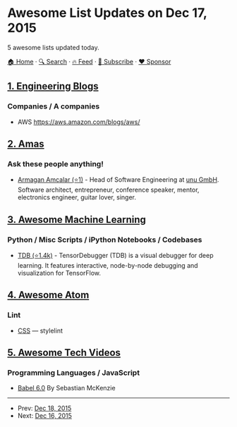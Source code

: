 # Awesome List Updates on Dec 17, 2015

5 awesome lists updated today.

[🏠 Home](/README.md) · [🔍 Search](https://www.trackawesomelist.com/search/) · [🔥 Feed](https://www.trackawesomelist.com/rss.xml) · [📮 Subscribe](https://trackawesomelist.us17.list-manage.com/subscribe?u=d2f0117aa829c83a63ec63c2f&id=36a103854c) · [❤️  Sponsor](https://github.com/sponsors/theowenyoung)



## [1. Engineering Blogs](/content/kilimchoi/engineering-blogs/README.md)

### Companies / A companies

*   AWS <https://aws.amazon.com/blogs/aws/>

## [2. Amas](/content/sindresorhus/amas/README.md)

### Ask these people anything!

*   [Armagan Amcalar (⭐1)](https://github.com/dashersw/ama) - Head of Software Engineering at [unu GmbH](http://unumotors.com). Software architect, entrepreneur, conference speaker, mentor, electronics engineer, guitar lover, singer.

## [3. Awesome Machine Learning](/content/josephmisiti/awesome-machine-learning/README.md)

### Python / Misc Scripts / iPython Notebooks / Codebases

*   [TDB (⭐1.4k)](https://github.com/ericjang/tdb) - TensorDebugger (TDB) is a visual debugger for deep learning. It features interactive, node-by-node debugging and visualization for TensorFlow.

## [4. Awesome Atom](/content/mehcode/awesome-atom/README.md)

### Lint

*   [CSS](https://atom.io/packages/linter-stylelint) — stylelint

## [5. Awesome Tech Videos](/content/lucasviola/awesome-tech-videos/README.md)

### Programming Languages / JavaScript

*   [Babel 6.0](https://www.youtube.com/watch?v=Q_ncaTYEizc) By Sebastian McKenzie

---

- Prev: [Dec 18, 2015](/content/2015/12/18/README.md)
- Next: [Dec 16, 2015](/content/2015/12/16/README.md)
